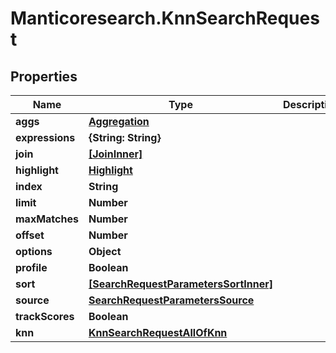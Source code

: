 # Manticoresearch.KnnSearchRequest

## Properties

Name | Type | Description | Notes
------------ | ------------- | ------------- | -------------
**aggs** | [**Aggregation**](Aggregation.md) |  | [optional] 
**expressions** | **{String: String}** |  | [optional] 
**join** | [**[JoinInner]**](JoinInner.md) |  | [optional] 
**highlight** | [**Highlight**](Highlight.md) |  | [optional] 
**index** | **String** |  | 
**limit** | **Number** |  | [optional] 
**maxMatches** | **Number** |  | [optional] 
**offset** | **Number** |  | [optional] 
**options** | **Object** |  | [optional] 
**profile** | **Boolean** |  | [optional] 
**sort** | [**[SearchRequestParametersSortInner]**](SearchRequestParametersSortInner.md) |  | [optional] 
**source** | [**SearchRequestParametersSource**](SearchRequestParametersSource.md) |  | [optional] 
**trackScores** | **Boolean** |  | [optional] 
**knn** | [**KnnSearchRequestAllOfKnn**](KnnSearchRequestAllOfKnn.md) |  | 



